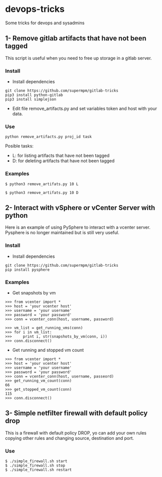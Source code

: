 # devops-tricks
Some tricks for devops and sysadmins


## 1- Remove gitlab artifacts that have not been tagged

This script is useful when you need to free up storage in a gitlab server.

### Install

* Install dependencies
```
git clone https://github.com/supermpm/gitlab-tricks
pip3 install python-gitlab
pip3 install simplejson
```

* Edit file remove_artifacts.py and set variables token and host with your data.

### Use

```
python remove_artifacts.py proj_id task
```

Posible tasks:

* L: for listing artifacts that have not been tagged
* D: for deleting artifacts that have not been tagged

### Examples

```
$ python3 remove_artifats.py 10 L
```

```
$ python3 remove_artifats.py 10 D
```


## 2- Interact with vSphere or vCenter Server with python

Here is an example of using PySphere to interact with a vcenter server.
Pysphere is no longer maintained but is still very useful.

### Install

* Install dependencies
```
git clone https://github.com/supermpm/gitlab-tricks
pip install pysphere
```

### Examples

* Get snapshots by vm 
```
>>> from vcenter import *
>>> host = 'your vcenter host'
>>> username = 'your username'
>>> password = 'your password'
>>> conn = vcenter_conn(host, username, password)

>>> vm_list = get_running_vms(conn)
>>> for i in vm_list:
>>>     print i, str(snapshots_by_vm(conn, i))
>>> conn.disconnect()
```


* Get running and stopped vm count
```
>>> from vcenter import *
>>> host = 'your vcenter host'
>>> username = 'your username'
>>> password = 'your password'
>>> conn = vcenter_conn(host, username, passeord)
>>> get_running_vm_count(conn)
66
>>> get_stopped_vm_count(conn)
115
>>> conn.disconnect()
```

## 3- Simple netfilter firewall with default policy drop

This is a firewall with default policy DROP, yo can add your own rules copying other rules and changing source, destination and port.

### Use

```
$ ./simple_firewall.sh start
$ ./simple_firewall.sh stop
$ ./simple_firewall.sh restart
```

